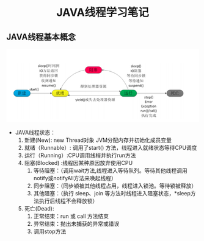 # <p align = "center">JAVA线程学习笔记 </p>
## JAVA线程基本概念
![Image text](../resources/pic/线程生命周期.png)
- JAVA线程状态：
    1. 新建(New): new Thread对象 JVM分配内存并初始化成员变量
    2. 就绪（Runnable）: 调用了start() 方法，线程进入就绪状态等待CPU调度
    3. 运行（Running）:CPU调用线程并执行run方法
    4. 阻塞(Blocked) :线程因某种原因放弃使用CPU
        1. 等待阻塞：（调用wait方法,线程进入等待队列。等待其他线程调用notify或notifyAll方法来唤起线程）
        2. 同步阻塞：（同步锁被其他线程占用，线程进入锁池。等待锁被释放）
        3. 其他阻塞：（执行 sleep、join 等方法时线程进入阻塞状态，*sleep方法执行后线程不会释放锁）
    5. 死亡(Dead):
        1. 正常结束：run 或 call 方法结束
        2. 异常结束：抛出未捕获的异常或错误
        3. 调用stop方法
    